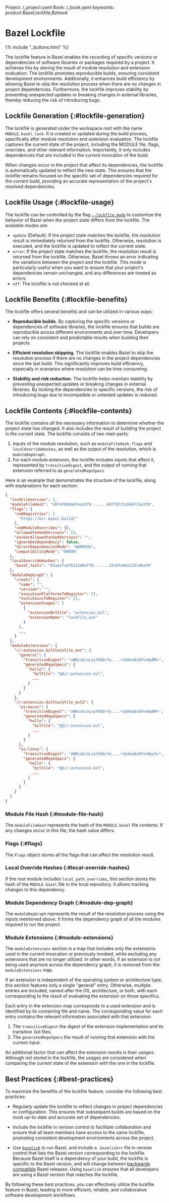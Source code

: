 Project: /_project.yaml
Book: /_book.yaml
keywords: product:Bazel,lockfile,Bzlmod

# Bazel Lockfile

{% include "_buttons.html" %}

The lockfile feature in Bazel enables the recording of specific versions or
dependencies of software libraries or packages required by a project. It
achieves this by storing the result of module resolution and extension
evaluation. The lockfile promotes reproducible builds, ensuring consistent
development environments. Additionally, it enhances build efficiency by allowing
Bazel to skip the resolution process when there are no changes in project
dependencies. Furthermore, the lockfile improves stability by preventing
unexpected updates or breaking changes in external libraries, thereby reducing
the risk of introducing bugs.

## Lockfile Generation {:#lockfile-generation}

The lockfile is generated under the workspace root with the name
`MODULE.bazel.lock`. It is created or updated during the build process,
specifically after module resolution and extension evaluation. The lockfile
captures the current state of the project, including the MODULE file, flags,
overrides, and other relevant information. Importantly, it only includes
dependencies that are included in the current invocation of the build.

When changes occur in the project that affect its dependencies, the lockfile is
automatically updated to reflect the new state. This ensures that the lockfile
remains focused on the specific set of dependencies required for the current
build, providing an accurate representation of the project's resolved
dependencies.

## Lockfile Usage {:#lockfile-usage}

The lockfile can be controlled by the flag
[`--lockfile_mode`](/reference/command-line-reference#flag--lockfile_mode) to
customize the behavior of Bazel when the project state differs from the
lockfile. The available modes are:

*   `update` (Default): If the project state matches the lockfile, the
    resolution result is immediately returned from the lockfile. Otherwise,
    resolution is executed, and the lockfile is updated to reflect the current
    state.
*   `error`: If the project state matches the lockfile, the resolution result is
    returned from the lockfile. Otherwise, Bazel throws an error indicating the
    variations between the project and the lockfile. This mode is particularly
    useful when you want to ensure that your project's dependencies remain
    unchanged, and any differences are treated as errors.
*   `off`: The lockfile is not checked at all.

## Lockfile Benefits {:#lockfile-benefits}

The lockfile offers several benefits and can be utilized in various ways:

-   **Reproducible builds.** By capturing the specific versions or dependencies
    of software libraries, the lockfile ensures that builds are reproducible
    across different environments and over time. Developers can rely on
    consistent and predictable results when building their projects.

-   **Efficient resolution skipping.** The lockfile enables Bazel to skip the
    resolution process if there are no changes in the project dependencies since
    the last build. This significantly improves build efficiency, especially in
    scenarios where resolution can be time-consuming.

-   **Stability and risk reduction.** The lockfile helps maintain stability by
    preventing unexpected updates or breaking changes in external libraries. By
    locking the dependencies to specific versions, the risk of introducing bugs
    due to incompatible or untested updates is reduced.

## Lockfile Contents {:#lockfile-contents}

The lockfile contains all the necessary information to determine whether the
project state has changed. It also includes the result of building the project
in the current state. The lockfile consists of two main parts:

1.  Inputs of the module resolution, such as `moduleFileHash`, `flags` and
    `localOverrideHashes`, as well as the output of the resolution, which is
    `moduleDepGraph`.
2.  For each module extension, the lockfile includes inputs that affect it,
    represented by `transitiveDigest`, and the output of running that extension
    referred to as `generatedRepoSpecs`

Here is an example that demonstrates the structure of the lockfile, along with
explanations for each section:

```json
{
  "lockFileVersion": 1,
  "moduleFileHash": "b0f47b98a67ee15f9.......8dff8721c66b721e370",
  "flags": {
    "cmdRegistries": [
      "https://bcr.bazel.build/"
    ],
    "cmdModuleOverrides": {},
    "allowedYankedVersions": [],
    "envVarAllowedYankedVersions": "",
    "ignoreDevDependency": false,
    "directDependenciesMode": "WARNING",
    "compatibilityMode": "ERROR"
  },
  "localOverrideHashes": {
    "bazel_tools": "b5ae1fa37632140aff8.......15c6fe84a1231d6af9"
  },
  "moduleDepGraph": {
    "<root>": {
      "name": "",
      "version": "",
      "executionPlatformsToRegister": [],
      "toolchainsToRegister": [],
      "extensionUsages": [
        {
          "extensionBzlFile": "extension.bzl",
          "extensionName": "lockfile_ext"
        }
      ],
      ...
    }
  },
  "moduleExtensions": {
    "//:extension.bzl%lockfile_ext": {
      "general": {
        "transitiveDigest": "oWDzxG/aLnyY6Ubrfy....+Jp6maQvEPxn0pBM=",
        "generatedRepoSpecs": {
          "hello": {
            "bzlFile": "@@//:extension.bzl",
            ...
          }
        }
      }
    },
    "//:extension.bzl%lockfile_ext2": {
      "os:macos": {
        "transitiveDigest": "oWDzxG/aLnyY6Ubrfy....+Jp6maQvEPxn0pBM=",
        "generatedRepoSpecs": {
          "hello": {
            "bzlFile": "@@//:extension.bzl",
            ...
          }
        }
      },
      "os:linux": {
        "transitiveDigest": "eWDzxG/aLsyY3Ubrto....+Jp4maQvEPxn0pLK=",
        "generatedRepoSpecs": {
          "hello": {
            "bzlFile": "@@//:extension.bzl",
            ...
          }
        }
      }
    }
  }
}
```

### Module File Hash {:#module-file-hash}

The `moduleFileHash` represents the hash of the `MODULE.bazel` file contents. If
any changes occur in this file, the hash value differs.

### Flags {:#flags}

The `Flags` object stores all the flags that can affect the resolution result.

### Local Override Hashes {:#local-override-hashes}

If the root module includes `local_path_overrides`, this section stores the hash
of the `MODULE.bazel` file in the local repository. It allows tracking changes
to this dependency.

### Module Dependency Graph {:#module-dep-graph}

The `moduleDepGraph` represents the result of the resolution process using the
inputs mentioned above. It forms the dependency graph of all the modules
required to run the project.

### Module Extensions {:#module-extensions}

The `moduleExtensions` section is a map that includes only the extensions used
in the current invocation or previously invoked, while excluding any extensions
that are no longer utilized. In other words, if an extension is not being used
anymore across the dependency graph, it is removed from the `moduleExtensions`
map.

If an extension is independent of the operating system or architecture type,
this section features only a single "general" entry. Otherwise, multiple
entries are included, named after the OS, architecture, or both, with each
corresponding to the result of evaluating the extension on those specifics.

Each entry in the extension map corresponds to a used extension and is
identified by its containing file and name. The corresponding value for each
entry contains the relevant information associated with that extension:

1.  The `transitiveDigest` the digest of the extension implementation and its
    transitive .bzl files.
2.  The `generatedRepoSpecs` the result of running that extension with the
    current input.

An additional factor that can affect the extension results is their _usages_.
Although not stored in the lockfile, the usages are considered when comparing
the current state of the extension with the one in the lockfile.

## Best Practices {:#best-practices}

To maximize the benefits of the lockfile feature, consider the following best
practices:

*   Regularly update the lockfile to reflect changes in project dependencies or
    configuration. This ensures that subsequent builds are based on the most
    up-to-date and accurate set of dependencies.

*   Include the lockfile in version control to facilitate collaboration and
    ensure that all team members have access to the same lockfile, promoting
    consistent development environments across the project.

*   Use [`bazelisk`](/install/bazelisk) to run Bazel, and include a
    `.bazeliskrc` file in version control that lists the Bazel version
    corresponding to the lockfile. Because Bazel itself is a dependency of
    your build, the lockfile is specific to the Bazel version, and will
    change between [backwards compatible](/release/backward-compatibility)
    Bazel releases. Using `bazelisk` ensures that all developers are using
    a Bazel version that matches the lockfile.

By following these best practices, you can effectively utilize the lockfile
feature in Bazel, leading to more efficient, reliable, and collaborative
software development workflows.

